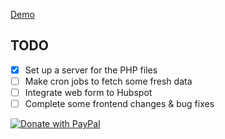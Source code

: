[Demo](https://6a42-2804-1b1-8b00-2353-8520-5abf-5f52-c5f.ngrok-free.app/vesple/optimalstocks/)

## TODO

- [x] Set up a server for the PHP files
- [ ] Make cron jobs to fetch some fresh data
- [ ] Integrate web form to Hubspot
- [ ] Complete some frontend changes & bug fixes

[![Donate with PayPal](https://raw.githubusercontent.com/stefan-niedermann/paypal-donate-button/master/paypal-donate-button.png)](https://www.paypal.com/donate/?hosted_button_id=XA5LN4XR39PMQ)
